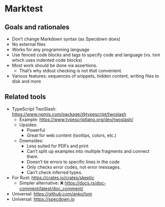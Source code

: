 # Marktest

## Goals and rationales

* Don’t change Markdown syntax (as Specdown does)
* No external files
* Works for any programming language
* Use fenced code blocks and tags to specify code and language (vs. txm which uses indented code blocks)
* Most work should be done via assertions.
    * That’s why stdout checking is not *that* convenient.
* Various features: sequences of snippets, hidden content, writing files to disk and more

## Related tools

* TypeScript TwoSlash: https://www.npmjs.com/package/@typescript/twoslash
  * Example: https://www.typescriptlang.org/dev/twoslash/
  * Upsides:
    * Powerful
    * Great for web content (tooltips, colors, etc.)
  * Downsides:
    * Less suited for PDFs and print
    * Can’t split up examples into multiple fragments and connect them.
    * Doesn’t tie errors to specific lines in the code
    * Only checks error codes, not error messages.
    * Can’t check inferred types.
* For Rust: https://crates.io/crates/skeptic
    * Simpler alternative: ❌ https://docs.rs/doc-comment/latest/doc_comment/
* Universal: https://github.com/anko/txm
* Universal: https://specdown.io
